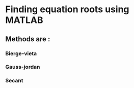 # Finding equation roots using MATLAB

## Methods are :

### Bierge-vieta

### Gauss-jordan

### Secant
